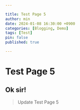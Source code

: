 ```yaml
---

title: Test Page 5
author: min
date: 2024-01-08 16:30:00 +0900
categories: [Blogging, Demo]
tags: [Test]
pin: false
published: true

---
```


# Test Page 5
## Ok sir!

> Update Test Page 5
